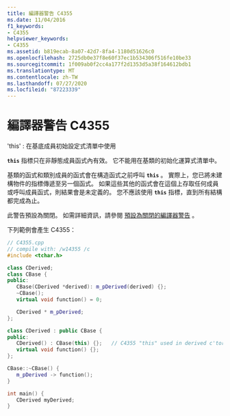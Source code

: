 ```yaml
---
title: 編譯器警告 C4355
ms.date: 11/04/2016
f1_keywords:
- C4355
helpviewer_keywords:
- C4355
ms.assetid: b819ecab-8a07-42d7-8fa4-1180d51626c0
ms.openlocfilehash: 2725db0e37f8e60f37ec1b534306f516fe10be33
ms.sourcegitcommit: 1f009ab0f2cc4a177f2d1353d5a38f164612bdb1
ms.translationtype: MT
ms.contentlocale: zh-TW
ms.lasthandoff: 07/27/2020
ms.locfileid: "87223339"
---
```

# <a name="compiler-warning-c4355"></a>編譯器警告 C4355

'this' : 在基底成員初始設定式清單中使用

**`this`** 指標只在非靜態成員函式內有效。 它不能用在基類的初始化運算式清單中。

基類的函式和類別成員的函式會在構造函式之前呼叫 **`this`** 。 實際上，您已將未建構物件的指標傳遞至另一個函式。 如果這些其他的函式會在這個上存取任何成員或呼叫成員函式，則結果會是未定義的。 您不應該使用 **`this`** 指標，直到所有結構都完成為止。

此警告預設為關閉。 如需詳細資訊，請參閱 [預設為關閉的編譯器警告](../../preprocessor/compiler-warnings-that-are-off-by-default.md) 。

下列範例會產生 C4355：

```cpp
// C4355.cpp
// compile with: /w14355 /c
#include <tchar.h>

class CDerived;
class CBase {
public:
   CBase(CDerived *derived): m_pDerived(derived) {};
   ~CBase();
   virtual void function() = 0;

   CDerived * m_pDerived;
};

class CDerived : public CBase {
public:
   CDerived() : CBase(this) {};   // C4355 "this" used in derived c'tor
   virtual void function() {};
};

CBase::~CBase() {
   m_pDerived -> function();
}

int main() {
   CDerived myDerived;
}
```
